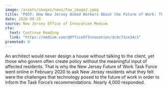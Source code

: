 ```yaml
---
image: /assets/images/news/fow_image2.jpeg
title: "POST: How New Jersey Asked Workers About the Future of Work: The Importance of Partnership"
date: 2020-09-25
source: New Jersey Office of Innovation Medium
cta:
  text: Continue Reading
  link: "https://medium.com/@OfficeOfInnovation/dc9c71ce34c1"
promoted: 0
---
```


An architect would never design a house without talking to the client, yet those who govern often create policy without the meaningful input of affected residents. That is why the New Jersey Future of Work Task Force went online in February 2020 to ask New Jersey residents what they felt were the challenges that technology posed to the future of work in order to inform the Task Force’s recommendations. Nearly 4,000 responded.
